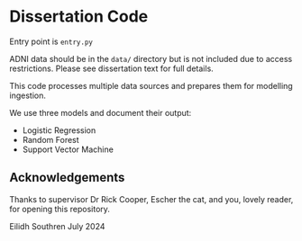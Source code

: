 # Dissertation Code 

Entry point is `entry.py`

ADNI data should be in the `data/` directory but is not included due to access restrictions. Please see dissertation text for full details. 

This code processes multiple data sources and prepares them for modelling ingestion. 

We use three models and document their output:
- Logistic Regression
- Random Forest
- Support Vector Machine

## Acknowledgements

Thanks to supervisor Dr Rick Cooper, Escher the cat, and you, lovely reader, for opening this repository.

Eilidh Southren 
July 2024

